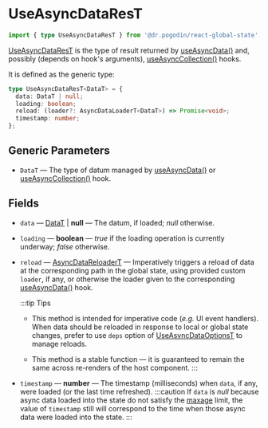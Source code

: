 # UseAsyncDataResT
```ts
import { type UseAsyncDataResT } from '@dr.pogodin/react-global-state';
```
[UseAsyncDataResT] is the type of result returned by [useAsyncData()]
and, possibly (depends on hook's arguments), [useAsyncCollection()] hooks.

It is defined as the generic type:
```ts
type UseAsyncDataResT<DataT> = {
  data: DataT | null;
  loading: boolean;
  reload: (loader?: AsyncDataLoaderT<DataT>) => Promise<void>;
  timestamp: number;
};
```

## Generic Parameters
[DataT]: #data-type
- `DataT` <Link id="data-type" /> &mdash; The type of datum managed by
  [useAsyncData()] or [useAsyncCollection()] hook.

## Fields
- `data` &mdash; [DataT] | **null** &mdash; The datum, if loaded;
  _null_ otherwise.
- `loading` &mdash; **boolean** &mdash; _true_ if the loading operation is
  currently underway; _false_ otherwise.

- `reload` &mdash; [AsyncDataReloaderT]  &mdash; Imperatively triggers a reload
  of data at the corresponding path in the global state, using provided custom
  `loader`, if any, or otherwise the loader given to the corresponding
  [useAsyncData()] hook.

  :::tip Tips
  - This method is intended for imperative code (_e.g._ UI event handlers).
    When data should be reloaded in response to local or global state changes,
    prefer to use `deps` option of [UseAsyncDataOptionsT] to manage reloads.

  - This method is a stable function &mdash; it is guaranteed to remain the same
    across re-renders of the host component.
  :::

- `timestamp` &mdash; **number** &mdash; The timestamp (milliseconds) when
  `data`, if any, were loaded (or the last time refreshed).
  :::caution
  If `data` is _null_ because async data loaded into the state do not satisfy
  the [maxage] limit, the value of `timestamp` still will correspond to the time
  when those async data were loaded into the state.
  :::

[AsyncDataLoaderT]: /docs/api/types/async-data-loader
[AsyncDataReloaderT]: /docs/api/types/async-data-reloader
[useAsyncCollection()]: /docs/api/hooks/useasynccollection
[useAsyncData()]: /docs/api/hooks/useasyncdata
[UseAsyncDataOptionsT]: /docs/api/types/use-async-data-options
[UseAsyncDataResT]: #
[maxage]: /docs/api/types/use-async-data-options#maxage
